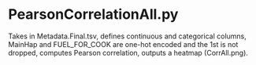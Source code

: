 # PearsonCorrelationAll.py
Takes in Metadata.Final.tsv, defines continuous and categorical columns, MainHap and FUEL_FOR_COOK are one-hot encoded and the 1st is not dropped, computes Pearson correlation, outputs a heatmap (CorrAll.png).


